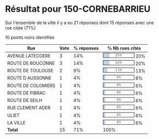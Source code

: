 # Résultat pour 150-CORNEBARRIEU

Sur l'ensemble de la ville il y a eu 21 réponses dont 15 réponses avec une rue citée (71%)

10 points noirs identifiés

| Rue | Vote | % réponses | % Nb rues cités|
|-----|------|------------|----------------|
| AVENUE LATECOERE | 3 | 14% | <img src="../../img/bar_20.gif" />&nbsp;20%|
| ROUTE DE BOUCONNE | 3 | 14% | <img src="../../img/bar_20.gif" />&nbsp;20%|
| ROUTE DE TOULOUSE | 2 | 9% | <img src="../../img/bar_13.gif" />&nbsp;13%|
| ROUTE D AUSSONNE | 1 | 4% | <img src="../../img/bar_6.gif" />&nbsp;6%|
| ROUTE DE COLOMIERS | 1 | 4% | <img src="../../img/bar_6.gif" />&nbsp;6%|
| ROUTE DE PIBRAC | 1 | 4% | <img src="../../img/bar_6.gif" />&nbsp;6%|
| ROUTE DE SEILH | 1 | 4% | <img src="../../img/bar_6.gif" />&nbsp;6%|
| RUE CLEMENT ADER | 1 | 4% | <img src="../../img/bar_6.gif" />&nbsp;6%|
| ULIET | 1 | 4% | <img src="../../img/bar_6.gif" />&nbsp;6%|
| LA VILLE | 1 | 4% | <img src="../../img/bar_6.gif" />&nbsp;6%|
| **Total** | 15 | 71% | 100%|

